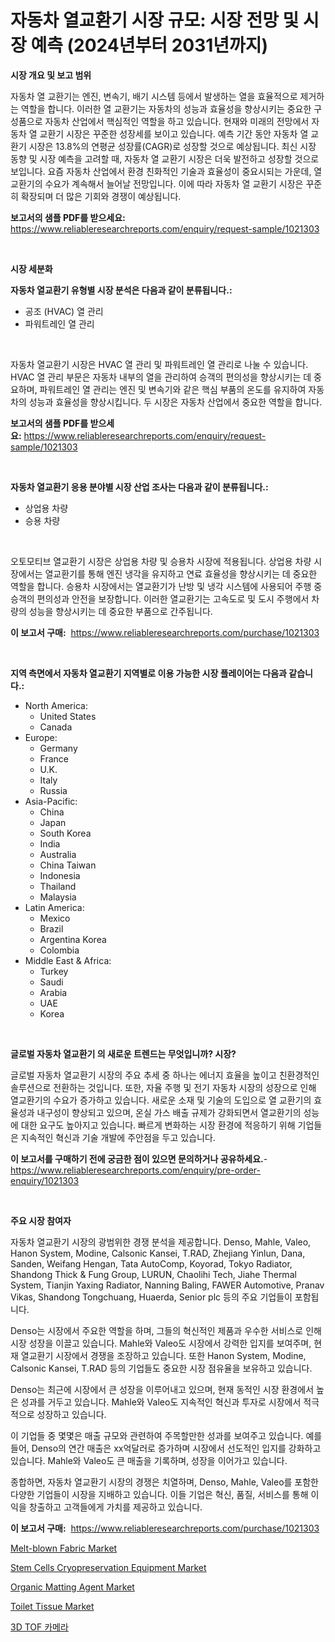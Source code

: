 <p><h1>자동차 열교환기 시장 규모: 시장 전망 및 시장 예측 (2024년부터 2031년까지)</h1></p><p><strong>시장 개요 및 보고 범위</strong></p>
<p><p>자동차 열 교환기는 엔진, 변속기, 배기 시스템 등에서 발생하는 열을 효율적으로 제거하는 역할을 합니다. 이러한 열 교환기는 자동차의 성능과 효율성을 향상시키는 중요한 구성품으로 자동차 산업에서 핵심적인 역할을 하고 있습니다. 현재와 미래의 전망에서 자동차 열 교환기 시장은 꾸준한 성장세를 보이고 있습니다. 예측 기간 동안 자동차 열 교환기 시장은 13.8%의 연평균 성장률(CAGR)로 성장할 것으로 예상됩니다. 최신 시장 동향 및 시장 예측을 고려할 때, 자동차 열 교환기 시장은 더욱 발전하고 성장할 것으로 보입니다. 요즘 자동차 산업에서 환경 친화적인 기술과 효율성이 중요시되는 가운데, 열 교환기의 수요가 계속해서 늘어날 전망입니다. 이에 따라 자동차 열 교환기 시장은 꾸준히 확장되며 더 많은 기회와 경쟁이 예상됩니다.</p></p>
<p><strong>보고서의 샘플 PDF를 받으세요:</strong> <a href="https://www.reliableresearchreports.com/enquiry/request-sample/1021303">https://www.reliableresearchreports.com/enquiry/request-sample/1021303</a></p>
<p>&nbsp;</p>
<p><strong>시장 세분화</strong></p>
<p><strong>자동차 열교환기 유형별 시장 분석은 다음과 같이 분류됩니다.:</strong></p>
<p><ul><li>공조 (HVAC) 열 관리</li><li>파워트레인 열 관리</li></ul></p>
<p>&nbsp;</p>
<p><p>자동차 열교환기 시장은 HVAC 열 관리 및 파워트레인 열 관리로 나눌 수 있습니다. HVAC 열 관리 부문은 자동차 내부의 열을 관리하여 승객의 편의성을 향상시키는 데 중요하며, 파워트레인 열 관리는 엔진 및 변속기와 같은 핵심 부품의 온도를 유지하여 자동차의 성능과 효율성을 향상시킵니다. 두 시장은 자동차 산업에서 중요한 역할을 합니다.</p></p>
<p><strong>보고서의 샘플 PDF를 받으세요:</strong>&nbsp;<a href="https://www.reliableresearchreports.com/enquiry/request-sample/1021303">https://www.reliableresearchreports.com/enquiry/request-sample/1021303</a></p>
<p>&nbsp;</p>
<p><strong> 자동차 열교환기 응용 분야별 시장 산업 조사는 다음과 같이 분류됩니다.:</strong></p>
<p><ul><li>상업용 차량</li><li>승용 차량</li></ul></p>
<p>&nbsp;</p>
<p><p>오토모티브 열교환기 시장은 상업용 차량 및 승용차 시장에 적용됩니다. 상업용 차량 시장에서는 열교환기를 통해 엔진 냉각을 유지하고 연료 효율성을 향상시키는 데 중요한 역할을 합니다. 승용차 시장에서는 열교환기가 난방 및 냉각 시스템에 사용되어 주행 중 승객의 편의성과 안전을 보장합니다. 이러한 열교환기는 고속도로 및 도시 주행에서 차량의 성능을 향상시키는 데 중요한 부품으로 간주됩니다.</p></p>
<p><strong>이 보고서 구매:</strong>&nbsp; <a href="https://www.reliableresearchreports.com/purchase/1021303">https://www.reliableresearchreports.com/purchase/1021303</a></p>
<p>&nbsp;</p>
<p><strong>지역 측면에서 자동차 열교환기 지역별로 이용 가능한 시장 플레이어는 다음과 같습니다.:</strong></p>
<p><ul>
    <li>
        North America:
        <ul>
            <li>United States</li>
            <li>Canada</li>
        </ul>
    </li>
    <li>
        Europe:
        <ul>
            <li>Germany</li>
            <li>France</li>
            <li>U.K.</li>
            <li>Italy</li>
            <li>Russia</li>
        </ul>
    </li>
    <li>
        Asia-Pacific:
        <ul>
            <li>China</li>
            <li>Japan</li>
            <li>South Korea</li>
            <li>India</li>
            <li>Australia</li>
            <li>China Taiwan</li>
            <li>Indonesia</li>
            <li>Thailand</li>
            <li>Malaysia</li>
        </ul>
    </li>
    <li>
        Latin America:
        <ul>
            <li>Mexico</li>
            <li>Brazil</li>
            <li>Argentina Korea</li>
            <li>Colombia</li>
        </ul>
    </li>
    <li>
        Middle East & Africa:
        <ul>
            <li>Turkey</li>
            <li>Saudi</li>
            <li>Arabia</li>
            <li>UAE</li>
            <li>Korea</li>
        </ul>
    </li>
    </ul></p>
<p>&nbsp;</p>
<p><strong>글로벌 자동차 열교환기 의 새로운 트렌드는 무엇입니까? 시장?</strong></p>
<p><p>글로벌 자동차 열교환기 시장의 주요 추세 중 하나는 에너지 효율을 높이고 친환경적인 솔루션으로 전환하는 것입니다. 또한, 자율 주행 및 전기 자동차 시장의 성장으로 인해 열교환기의 수요가 증가하고 있습니다. 새로운 소재 및 기술의 도입으로 열 교환기의 효율성과 내구성이 향상되고 있으며, 온실 가스 배출 규제가 강화되면서 열교환기의 성능에 대한 요구도 높아지고 있습니다. 빠르게 변화하는 시장 환경에 적응하기 위해 기업들은 지속적인 혁신과 기술 개발에 주안점을 두고 있습니다.</p></p>
<p><strong>이 보고서를 구매하기 전에 궁금한 점이 있으면 문의하거나 공유하세요.</strong>- <a href="https://www.reliableresearchreports.com/enquiry/pre-order-enquiry/1021303">https://www.reliableresearchreports.com/enquiry/pre-order-enquiry/1021303</a></p>
<p>&nbsp;</p>
<p><strong>주요 시장 참여자</strong></p>
<p><p>자동차 열교환기 시장의 광범위한 경쟁 분석을 제공합니다. Denso, Mahle, Valeo, Hanon System, Modine, Calsonic Kansei, T.RAD, Zhejiang Yinlun, Dana, Sanden, Weifang Hengan, Tata AutoComp, Koyorad, Tokyo Radiator, Shandong Thick & Fung Group, LURUN, Chaolihi Tech, Jiahe Thermal System, Tianjin Yaxing Radiator, Nanning Baling, FAWER Automotive, Pranav Vikas, Shandong Tongchuang, Huaerda, Senior plc 등의 주요 기업들이 포함됩니다.</p><p>Denso는 시장에서 주요한 역할을 하며, 그들의 혁신적인 제품과 우수한 서비스로 인해 시장 성장을 이끌고 있습니다. Mahle와 Valeo도 시장에서 강력한 입지를 보여주며, 현재 열교환기 시장에서 경쟁을 조장하고 있습니다. 또한 Hanon System, Modine, Calsonic Kansei, T.RAD 등의 기업들도 중요한 시장 점유율을 보유하고 있습니다.</p><p>Denso는 최근에 시장에서 큰 성장을 이루어내고 있으며, 현재 동적인 시장 환경에서 높은 성과를 거두고 있습니다. Mahle와 Valeo도 지속적인 혁신과 투자로 시장에서 적극적으로 성장하고 있습니다.</p><p>이 기업들 중 몇몇은 매출 규모와 관련하여 주목할만한 성과를 보여주고 있습니다. 예를 들어, Denso의 연간 매출은 xx억달러로 증가하며 시장에서 선도적인 입지를 강화하고 있습니다. Mahle와 Valeo도 큰 매출을 기록하며, 성장을 이어가고 있습니다.</p><p>종합하면, 자동차 열교환기 시장의 경쟁은 치열하며, Denso, Mahle, Valeo를 포함한 다양한 기업들이 시장을 지배하고 있습니다. 이들 기업은 혁신, 품질, 서비스를 통해 이익을 창출하고 고객들에게 가치를 제공하고 있습니다.</p></p>
<p><strong>이 보고서 구매:</strong>&nbsp;&nbsp;<a href="https://www.reliableresearchreports.com/purchase/1021303">https://www.reliableresearchreports.com/purchase/1021303</a></p>
<p><p><a href="https://sudsy-motorcycle-bbc.notion.site/Global-Melt-blown-Fabric-Market-Size-and-Market-Trends-Insights-and-Projections-from-2024-to-2031-7b41630183224cb39245ca84bf07662c">Melt-blown Fabric Market</a></p><p><a href="https://issuu.com/reportprime-2/docs/stem-cells-cryopreservation-equipment-market-size-">Stem Cells Cryopreservation Equipment Market</a></p><p><a href="https://github.com/gulaimolin/Market-Research-Report-List-3/blob/main/organic-matting-agent-market.md">Organic Matting Agent Market</a></p><p><a href="https://issuu.com/reportprime-2/docs/toilet-tissue-market-size-2030.pptx">Toilet Tissue Market</a></p><p><a href="https://github.com/lzrvbyqzftro57/Market-Research-Report-List-1/blob/main/9567363189634.md">3D TOF 카메라</a></p></p>
